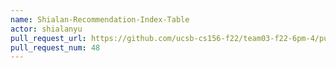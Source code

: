 ```yaml
---
name: Shialan-Recommendation-Index-Table
actor: shialanyu
pull_request_url: https://github.com/ucsb-cs156-f22/team03-f22-6pm-4/pull/48
pull_request_num: 48
---
```

